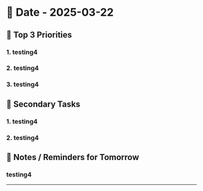 
# 📅 Date - 2025-03-22

## 🌟 Top 3 Priorities
### 1. testing4
### 2. testing4
### 3. testing4

## 📌 Secondary Tasks
### 1. testing4
### 2. testing4

## 📝 Notes / Reminders for Tomorrow
### testing4

---

    